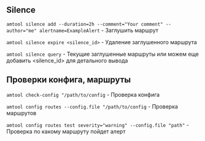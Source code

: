 ## Silence
```amtool silence add --duration=2h --comment="Your comment" --author="me" alertname=ExampleAlert``` - Заглушить маршрут  

```amtool silence expire <silence_id>``` - Удаление заглушенного маршрута  

```amtool silence query``` - Текущие заглушенные маршруты или можем еще добавить <silence_id> для детального вывода

## Проверки конфига, маршруты

```amtool check-config "/path/to/config``` - Проверка конфига  

```amtool config routes --config.file "/path/to/config``` - Проверка маршрутов

```amtool config routes test severity="warning" --config.file "path"``` - Проверка по какому маршруту пойдет алерт
